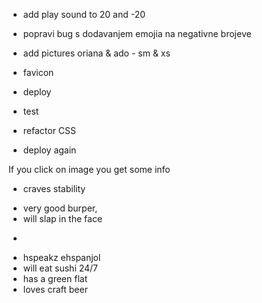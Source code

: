 - add play sound to 20 and -20
- popravi bug s dodavanjem emojia na negativne brojeve
- add pictures oriana & ado - sm & xs
- favicon

- deploy
- test
- refactor CSS
- deploy again








If you click on image you get some info
- craves stability
+ very good burper, 
+ will slap in the face 

-
+ hspeakz ehspanjol
+ will eat sushi 24/7
+ has a green flat
+ loves craft beer